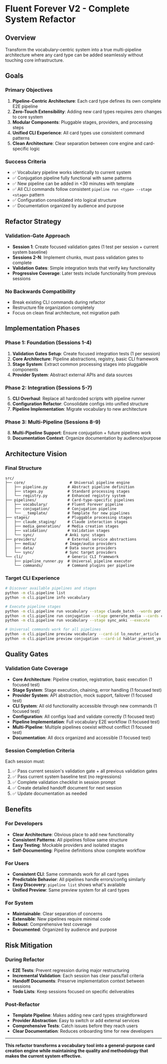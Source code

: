 # Fluent Forever V2 - Complete System Refactor

## Overview

Transform the vocabulary-centric system into a true multi-pipeline architecture where any card type can be added seamlessly without touching core infrastructure.

## Goals

### Primary Objectives
1. **Pipeline-Centric Architecture**: Each card type defines its own complete E2E pipeline
2. **Zero-Touch Extensibility**: Adding new card types requires zero changes to core system
3. **Modular Components**: Pluggable stages, providers, and processing steps
4. **Unified CLI Experience**: All card types use consistent command patterns
5. **Clean Architecture**: Clear separation between core engine and card-specific logic

### Success Criteria
- ✅ Vocabulary pipeline works identically to current system
- ✅ Conjugation pipeline fully functional with same patterns
- ✅ New pipeline can be added in <30 minutes with template
- ✅ All CLI commands follow consistent `pipeline run <type> --stage <stage>` pattern
- ✅ Configuration consolidated into logical structure
- ✅ Documentation organized by audience and purpose

## Refactor Strategy

### Validation-Gate Approach
- **Session 1**: Create focused validation gates (1 test per session + current system baseline)
- **Sessions 2-N**: Implement chunks, must pass validation gates to complete
- **Validation Gates**: Simple integration tests that verify key functionality
- **Progressive Coverage**: Later tests include functionality from previous sessions

### No Backwards Compatibility
- Break existing CLI commands during refactor
- Restructure file organization completely
- Focus on clean final architecture, not migration path

## Implementation Phases

### Phase 1: Foundation (Sessions 1-4)
1. **Validation Gates Setup**: Create focused integration tests (1 per session)
2. **Core Architecture**: Pipeline abstractions, registry, basic CLI framework
3. **Stage System**: Extract common processing stages into pluggable components
4. **Provider System**: Abstract external APIs and data sources

### Phase 2: Integration (Sessions 5-7)
5. **CLI Overhaul**: Replace all hardcoded scripts with pipeline runner
6. **Configuration Refactor**: Consolidate configs into unified structure
7. **Pipeline Implementation**: Migrate vocabulary to new architecture

### Phase 3: Multi-Pipeline (Sessions 8-9)
8. **Multi-Pipeline Support**: Ensure conjugation + future pipelines work
9. **Documentation Context**: Organize documentation by audience/purpose

## Architecture Vision

### Final Structure
```
src/
├── core/                    # Universal pipeline engine
│   ├── pipeline.py         # Abstract pipeline definition
│   ├── stages.py           # Standard processing stages
│   └── registry.py         # Enhanced registry system
├── pipelines/              # Card-type-specific pipelines
│   ├── vocabulary/         # Fluent Forever pipeline
│   ├── conjugation/        # Conjugation pipeline
│   └── __template/         # Template for new pipelines
├── stages/                 # Pluggable processing stages
│   ├── claude_staging/     # Claude interaction stages
│   ├── media_generation/   # Media creation stages
│   ├── validation/         # Validation stages
│   └── sync/              # Anki sync stages
├── providers/              # External service abstractions
│   ├── media/             # Image/audio providers
│   ├── data/              # Data source providers
│   └── sync/              # Sync target providers
└── cli/                    # Generic CLI framework
    ├── pipeline_runner.py  # Universal pipeline executor
    └── commands/           # Command plugins per pipeline
```

### Target CLI Experience
```bash
# Discover available pipelines and stages
python -m cli.pipeline list
python -m cli.pipeline info vocabulary

# Execute pipeline stages
python -m cli.pipeline run vocabulary --stage claude_batch --words por,para
python -m cli.pipeline run conjugation --stage generate_media --cards card1,card2
python -m cli.pipeline run vocabulary --stage sync_anki --execute

# Universal commands work for all pipelines
python -m cli.pipeline preview vocabulary --card-id lo_neuter_article
python -m cli.pipeline preview conjugation --card-id hablar_present_yo
```

## Quality Gates

### Validation Gate Coverage
- **Core Architecture**: Pipeline creation, registration, basic execution (1 focused test)
- **Stage System**: Stage execution, chaining, error handling (1 focused test)
- **Provider System**: API abstraction, mock support, failover (1 focused test)
- **CLI System**: All old functionality accessible through new commands (1 focused test)
- **Configuration**: All configs load and validate correctly (1 focused test)
- **Pipeline Implementation**: Full vocabulary E2E workflow (1 focused test)
- **Multi-Pipeline**: Multiple pipelines coexist without conflict (1 focused test)
- **Documentation**: All docs organized and accessible (1 focused test)

### Session Completion Criteria
Each session must:
1. ✅ Pass current session's validation gate + all previous validation gates
2. ✅ Pass current system baseline test (no regressions)
3. ✅ Complete validation checklist in session prompt
4. ✅ Create detailed handoff document for next session
5. ✅ Update documentation as needed

## Benefits

### For Developers
- **Clear Architecture**: Obvious place to add new functionality
- **Consistent Patterns**: All pipelines follow same structure
- **Easy Testing**: Mockable providers and isolated stages
- **Self-Documenting**: Pipeline definitions show complete workflow

### For Users
- **Consistent CLI**: Same commands work for all card types
- **Predictable Behavior**: All pipelines handle errors/config similarly
- **Easy Discovery**: `pipeline list` shows what's available
- **Unified Preview**: Same preview system for all card types

### For System
- **Maintainable**: Clear separation of concerns
- **Extensible**: New pipelines require minimal code
- **Robust**: Comprehensive test coverage
- **Documented**: Organized by audience and purpose

## Risk Mitigation

### During Refactor
- **E2E Tests**: Prevent regression during major restructuring
- **Incremental Validation**: Each session has clear pass/fail criteria
- **Handoff Documents**: Preserve implementation context between sessions
- **Todo Lists**: Keep sessions focused on specific deliverables

### Post-Refactor
- **Template Pipeline**: Makes adding new card types straightforward
- **Provider Abstraction**: Easy to switch or add external services
- **Comprehensive Tests**: Catch issues before they reach users
- **Clear Documentation**: Reduces onboarding time for new developers

---

**This refactor transforms a vocabulary tool into a general-purpose card creation engine while maintaining the quality and methodology that makes the current system effective.**
